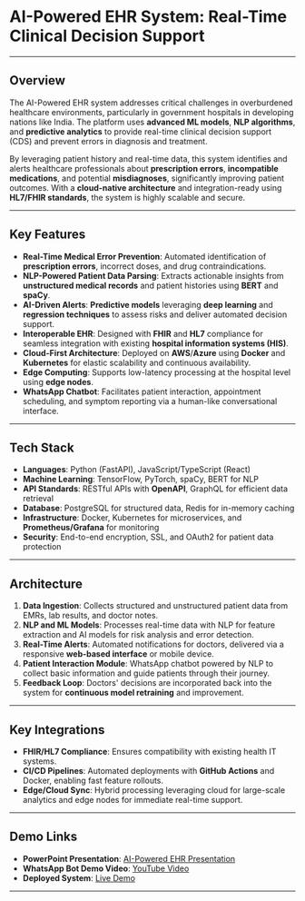 # **AI-Powered EHR System: Real-Time Clinical Decision Support**

---

## **Overview**

The AI-Powered EHR system addresses critical challenges in overburdened healthcare environments, particularly in government hospitals in developing nations like India. The platform uses **advanced ML models**, **NLP algorithms**, and **predictive analytics** to provide real-time clinical decision support (CDS) and prevent errors in diagnosis and treatment.

By leveraging patient history and real-time data, this system identifies and alerts healthcare professionals about **prescription errors**, **incompatible medications**, and potential **misdiagnoses**, significantly improving patient outcomes. With a **cloud-native architecture** and integration-ready using **HL7/FHIR standards**, the system is highly scalable and secure.

---

## **Key Features**

- **Real-Time Medical Error Prevention**: Automated identification of **prescription errors**, incorrect doses, and drug contraindications.
- **NLP-Powered Patient Data Parsing**: Extracts actionable insights from **unstructured medical records** and patient histories using **BERT** and **spaCy**.
- **AI-Driven Alerts**: **Predictive models** leveraging **deep learning** and **regression techniques** to assess risks and deliver automated decision support.
- **Interoperable EHR**: Designed with **FHIR** and **HL7** compliance for seamless integration with existing **hospital information systems (HIS)**.
- **Cloud-First Architecture**: Deployed on **AWS**/**Azure** using **Docker** and **Kubernetes** for elastic scalability and continuous availability.
- **Edge Computing**: Supports low-latency processing at the hospital level using **edge nodes**.
- **WhatsApp Chatbot**: Facilitates patient interaction, appointment scheduling, and symptom reporting via a human-like conversational interface.

---

## **Tech Stack**

- **Languages**: Python (FastAPI), JavaScript/TypeScript (React)
- **Machine Learning**: TensorFlow, PyTorch, spaCy, BERT for NLP
- **API Standards**: RESTful APIs with **OpenAPI**, GraphQL for efficient data retrieval
- **Database**: PostgreSQL for structured data, Redis for in-memory caching
- **Infrastructure**: Docker, Kubernetes for microservices, and **Prometheus/Grafana** for monitoring
- **Security**: End-to-end encryption, SSL, and OAuth2 for patient data protection

---

## **Architecture**

1. **Data Ingestion**: Collects structured and unstructured patient data from EMRs, lab results, and doctor notes.
2. **NLP and ML Models**: Processes real-time data with NLP for feature extraction and AI models for risk analysis and error detection.
3. **Real-Time Alerts**: Automated notifications for doctors, delivered via a responsive **web-based interface** or mobile device.
4. **Patient Interaction Module**: WhatsApp chatbot powered by NLP to collect basic information and guide patients through their journey.
5. **Feedback Loop**: Doctors' decisions are incorporated back into the system for **continuous model retraining** and improvement.

---

## **Key Integrations**

- **FHIR/HL7 Compliance**: Ensures compatibility with existing health IT systems.
- **CI/CD Pipelines**: Automated deployments with **GitHub Actions** and Docker, enabling fast feature rollouts.
- **Edge/Cloud Sync**: Hybrid processing leveraging cloud for large-scale analytics and edge nodes for immediate real-time support.

---

## **Demo Links**

- **PowerPoint Presentation**: [AI-Powered EHR Presentation](#)
- **WhatsApp Bot Demo Video**: [YouTube Video](#)
- **Deployed System**: [Live Demo](#)

---
